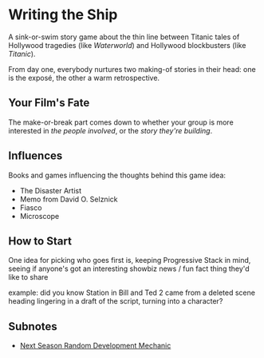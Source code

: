 # Writing the Ship

A sink-or-swim story game about the thin line between Titanic tales of Hollywood tragedies (like *Waterworld*) and Hollywood blockbusters (like *Titanic*).

From day one, everybody nurtures two making-of stories in their head: one is the exposé, the other a warm retrospective.

## Your Film's Fate

The make-or-break part comes down to whether your group is more interested in *the people involved*, or the *story they're building*.

## Influences

Books and games influencing the thoughts behind this game idea:

- The Disaster Artist
- Memo from David O. Selznick
- Fiasco
- Microscope

## How to Start

One idea for picking who goes first is, keeping Progressive Stack in mind, seeing if anyone's got an interesting showbiz news / fun fact thing they'd like to share

example: did you know Station in Bill and Ted 2 came from a deleted scene heading lingering in a draft of the script, turning into a character?

## Subnotes

- [Next Season Random Development Mechanic](16589313-9d75-416a-8373-f7b1192d146c.md)
